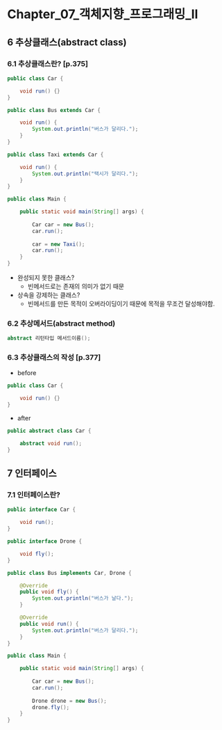 # Chapter_07_객체지향_프로그래밍_II

## 6 추상클래스(abstract class)

### 6.1 추상클래스란? [p.375]
```java
public class Car {

    void run() {}
}
```
```java
public class Bus extends Car {

    void run() {
        System.out.println("버스가 달리다.");
    }
}
```
```java
public class Taxi extends Car {

    void run() {
        System.out.println("택시가 달리다.");
    }
}
```
```java
public class Main {

    public static void main(String[] args) {
        
        Car car = new Bus();
        car.run();
        
        car = new Taxi();
        car.run();
    }
}
```
* 완성되지 못한 클래스?
  - 빈메서드로는 존재의 의미가 없기 때문
* 상속을 강제하는 클래스?
  - 빈메서드를 만든 목적이 오버라이딩이기 때문에 목적을 무조건 달성해야함.

### 6.2 추상메서드(abstract method)
```java
abstract 리턴타입 메서드이름();
```
### 6.3 추상클래스의 작성 [p.377]
* before
```java
public class Car {

    void run() {}
}
```
* after
```java
public abstract class Car {

    abstract void run();
}
```
## 7 인터페이스
### 7.1 인터페이스란?
```java
public interface Car {

    void run();
}
```
```java
public interface Drone {

    void fly();
}
```
```java
public class Bus implements Car, Drone {

    @Override
    public void fly() {
        System.out.println("버스가 날다.");       
    }

    @Override
    public void run() {
        System.out.println("버스가 달리다.");        
    }
}
```
```java
public class Main {

    public static void main(String[] args) {
        
        Car car = new Bus();
        car.run();
        
        Drone drone = new Bus();
        drone.fly();
    }
}
```

